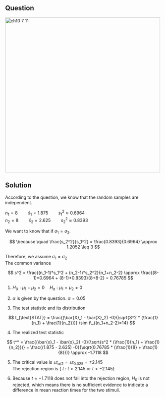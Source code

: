 ## Question
<img width="500" alt="ch10 7 11" src="https://github.com/user-attachments/assets/95e050ee-73f0-4918-87b6-c4e2659d5b0b" />

## Solution
According to the question, we know that the random samples are independent.  
  
$n_1 = 8 \quad \quad \bar{x}_1 = 1.875 \quad \quad s_1^2 \approx 0.6964$  
$n_2 = 8 \quad \quad \bar{x}_2 = 2.625 \quad \quad s_2^2 \approx 0.8393$  

We want to know that if $\sigma_1 = \sigma_2$.  

$$
\because \quad \frac{s_2^2}{s_1^2} = \frac{0.8393}{0.6964} \approx 1.2052 \leq 3
$$

Therefore, we assume $\sigma_1 = \sigma_2$  
The common variance

$$
s^2 = \frac{(n_1-1)*s_1^2 + (n_2-1)*s_2^2}{n_1+n_2-2} \approx \frac{(8-1)*0.6964 + (8-1)*0.8393}{8+8-2} = 0.76785 
$$

1. $H_0:\mu_1-\mu_2 = 0 \quad H_a:\mu_1=\mu_2 \neq 0$

2. $\alpha$ is given by the question. $\alpha = 0.05$

3. The test statistic and its distribution

$$
t_{\text{STAT}} = \frac{(\bar{X}_1 - \bar{X}_2) -0}{\sqrt{S^2 * (\frac{1}{n_1} + \frac{1}{n_2}})} \sim t\_{(n_1+n_2-2)=14}
$$

4. The realized test statistic

$$
t^* = \frac{(\bar{x}_1 - \bar{x}_2) -0}{\sqrt{s^2 * (\frac{1}{n_1} + \frac{1}{n_2}})} = \frac{(1.875 - 2.625) -0}{\sqrt{0.76785 * (\frac{1}{8} + \frac{1}{8}})} \approx -1.7118
$$

5. The critical value is $\pm t_{\alpha/2} = \pm t_{0.025} = \pm 2.145$  
   The rejection region is { $t$ : $t>2.145$ or $t<-2.145$}

6. Because $t=-1.7118$ does not fall into the rejection region, $H_0$ is not rejected, which means there is no sufficient evidence to indicate a difference in mean reaction times for the two stimuli.




